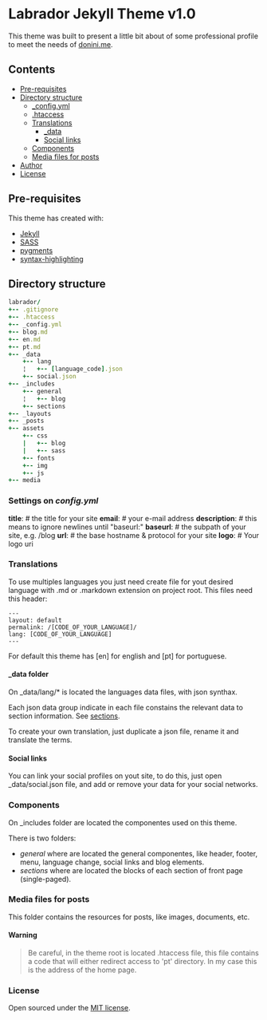 # Labrador Jekyll Theme v1.0

This theme was built to present a little bit about of some professional profile to meet the needs of [donini.me](http://donini.me).

## Contents

- [Pre-requisites](#pre-requisites)
- [Directory structure](#directory-structure)
    - [_config.yml](#settings-on-configyml)
    - [.htaccess](#warning)
    - [Translations](#translations)
        - [_data](#_data-folder)
        - [Social links](#social-links)
    - [Components](#components)
    - [Media files for posts](#media-files-for-posts)
- [Author](#author)
- [License](#license)


## Pre-requisites

This theme has created with:
- [Jekyll](https://jekyllrb.com/)
- [SASS](http://sass-lang.com)
- [pygments](https://jekyllrb.com/docs/templates/)
- [syntax-highlighting](http://jekyll-windows.juthilo.com/3-syntax-highlighting/)

## Directory structure

``` ruby
labrador/
+-- .gitignore
+-- .htaccess
+-- _config.yml
+-- blog.md
+-- en.md
+-- pt.md
+-- _data
    +-- lang
    ¦   +-- [language_code].json 
    +-- social.json
+-- _includes
    +-- general
    ¦   +-- blog
    +-- sections
+-- _layouts
+-- _posts
+-- assets
    +-- css
    |   +-- blog
    |   +-- sass
    +-- fonts
    +-- img
    +-- js
+-- media
```


### Settings on _config.yml_

**title**: # the title for your site
**email**: # your e-mail address
**description**: # this means to ignore newlines until "baseurl:"
**baseurl**: # the subpath of your site, e.g. /blog
**url**:  # the base hostname & protocol for your site
**logo**: # Your logo uri

### Translations

To use multiples languages you just need create file for yout desired language with .md or .markdown extension on project root. This files need this header:
```
---
layout: default
permalink: /[CODE_OF_YOUR_LANGUAGE]/
lang: [CODE_OF_YOUR_LANGUAGE]
---
```

For default this theme has [en] for english and [pt] for portuguese.

#### _data folder
On _data/lang/* is located the languages data files, with json synthax.

Each json data group indicate in each file constains the relevant data to section information. See [sections](#sections).

To create your own translation, just duplicate a json file, rename it and translate the terms.

#### Social links

You can link your social profiles on yout site, to do this, just open _data/social.json file, and add or remove your data for your social networks.

### Components

On _includes folder are located the componentes used on this theme.

There is two folders:
* _general_ where are located the general componentes, like header, footer, menu, language change, social links and blog elements.
* _sections_ where are located the blocks of each section of front page (single-paged).

### Media files for posts

This folder contains the resources for posts, like images, documents, etc.

#### Warning

> Be careful, in the theme root is located .htaccess file, this file contains a code that will either redirect access to 'pt' directory. In my case this is the address of the home page.

### License

Open sourced under the [MIT license](https://github.com/donini/labrador-jekyll-theme/blob/master/LICENSE.md).